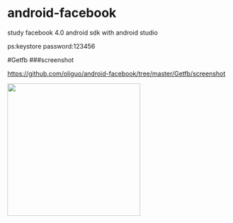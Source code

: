 # android-facebook

study  facebook 4.0 android sdk with android studio

ps:keystore password:123456

#Getfb
###screenshot

<https://github.com/oliguo/android-facebook/tree/master/Getfb/screenshot>

<img src="https://github.com/oliguo/android-facebook/blob/master/Getfb/screenshot/1.png" width="300"/>

